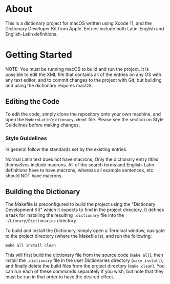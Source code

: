 # About

This is a dictionary project for macOS written using Xcode 11, and the Dictionary Developer Kit from Apple. Entries include both Latin-English and English-Latin definitions.

# Getting Started

NOTE: You must be running macOS to build and run the project. It is possible to edit the XML file that contains all of the entries on any OS with any text editor, and to commit changes to the project with Git, but building and using the dictionary requires macOS.

## Editing the Code

To edit the code, simply clone the repository onto your own machine, and open the `ModernLatinDictionary.xhtml` file. Please see the section on Style Guidelines before making changes. 

### Style Guidelines

In general follow the standards set by the existing entries.

Normal Latin text does not have macrons; Only the dictionary entry *titles* themselves include macrons. All of the search terms and English-Latin definitions have to have macrons, whereas all example sentences, etc. should NOT have macrons.

## Building the Dictionary

The Makefile is preconfigured to build the project using the "Dictionary Development Kit" which it expects to find in the project directory. It defines a task for installing the resulting `.dictionary` file into the `~/Library/Dictionaries` directory.

To build and install the Dictionary, simply open a Terminal window, navigate to the project directory (where the Makefile is), and run the following:

```
make all install clean
```

This will first build the dictionary file from the source code (`make all`), then install the `.dictionary` file in the user Dictionaries directory (`make install`), and finally delete the build files from the project directory (`make clean`). You can run each of these commands separately if you wish, but note that they must be run in that order to have the desired effect.
